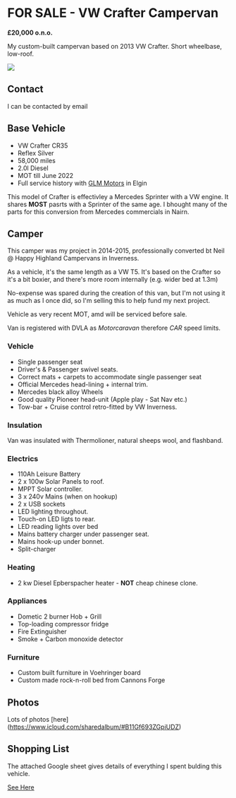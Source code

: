 # FOR SALE - VW Crafter Campervan


**£20,000 o.n.o.**

My custom-built campervan based on 2013 VW Crafter. Short wheelbase, low-roof.

![](https://cvws.icloud-content.com/S/AcDEI6qJbw9F2QQ6jVtwCKdTxLqu/DAB09C24-F294-4E32-A9A4-94034426270C.JPG?o=AkAimyJA4uZbg24Q5NO48lwOdyjASFC1T5EGcK-uCCvH&v=1&z=https%3A%2F%2Fp63-content.icloud.com%3A443&x=1&a=CAogvJ2egOAlutyf6BInle-Iav7ZPjDwJ-YTvNf6szFvBLYSYxCz1vjErS8Ys-2Lyq0vIgEAUgRTxLquaiSL6-xcMPvP44j1K6MNtkMjj9rh4rIz7uaS-yaP7OLemK4G5VtyJE0qJorqeSv12b0e3jC0EpuWjk8Y_8NU0pNwjZG_6T16Dbq8IA&e=1627142682&r=b6a27590-f008-4cca-89ec-2fd38a1b51b8-2&s=9gJMU3I83AtWhwSjMZe7N2Z-xJ4)

## Contact

I can be contacted by email 



## Base Vehicle

+ VW Crafter CR35
+ Reflex Silver
+ 58,000 miles
+ 2.0l Diesel
+ MOT till June 2022
+ Full service history with [GLM Motors](https://www.glmmotors.net/) in Elgin

This model of Crafter is effectivley a Mercedes Sprinter with a VW engine. It shares **MOST** pasrts with a Sprinter of the same age. I bhought many of the parts for this conversion from Mercedes commercials in Nairn.

## Camper

This camper was my project in 2014-2015, professionally converted bt Neil @ Happy Highland Campervans in Inverness.

As a vehicle, it's the same length as a VW T5. It's based on the Crafter so it's a bit boxier, and there's more room internally (e.g. wider bed at 1.3m)

No-expense was spared during the creation of this van, but I'm not using it as much as I once did, so I'm selling this to help fund my next project.

Vehicle as very recent MOT, amd will be serviced before sale.

Van is registered with DVLA as _Motorcaravan_ therefore _CAR_ speed limits.


### Vehicle
+ Single passenger seat
+ Driver's & Passenger swivel seats.
+ Correct mats + carpets to accommodate single passenger seat
+ Official Mercedes head-lining + internal trim.
+ Mercedes black alloy Wheels
+ Good quality Pioneer head-unit (Apple play - Sat Nav etc.)
+ Tow-bar  + Cruise control retro-fitted by VW Inverness.


### Insulation

Van was insulated with Thermolioner, natural sheeps wool, and flashband.

### Electrics

+ 110Ah Leisure Battery
+ 2 x 100w Solar Panels to roof.
+ MPPT Solar controller.
+ 3 x 240v Mains (when on hookup)
+ 2 x USB sockets
+ LED lighting throughout.
+ Touch-on LED ligts to rear.
+ LED reading lights over bed
+ Mains battery charger under passenger seat.
+ Mains hook-up under bonnet.
+ Split-charger


### Heating
+ 2 kw Diesel Epberspacher heater - **NOT** cheap chinese clone.

### Appliances
+  Dometic 2 burner Hob + Grill
+  Top-loading compressor fridge
+  Fire Extinguisher
+  Smoke + Carbon monoxide detector


### Furniture
+ Custom built furniture in Voehringer board
+ Custom made rock-n-roll bed from Cannons Forge

## Photos

Lots of photos [here] (https://www.icloud.com/sharedalbum/#B11Gf693ZGpiUDZ)

## Shopping List

The attached Google sheet gives details of everything I spent bulding this vehicle.

[See Here](https://docs.google.com/spreadsheets/d/1u1e6D8Eon_hKz2p8mEipF_9oJBkhiUrPWwAVnNexj8k/edit?usp=sharing)
